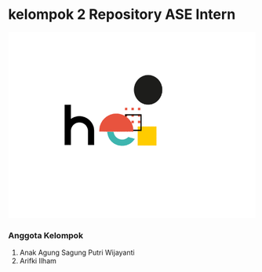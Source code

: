 # kelompok 2 Repository ASE Intern
![](https://github.com/sagungputri/kelompok2/blob/main/Hello.gif)
### Anggota Kelompok
1. Anak Agung Sagung Putri Wijayanti
2. Arifki Ilham
